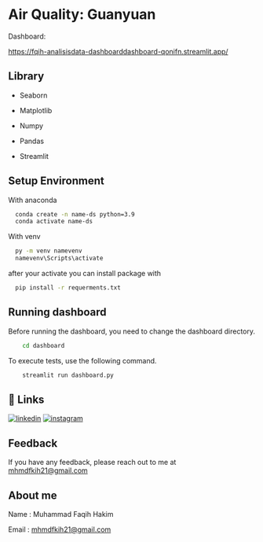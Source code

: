 
# Air Quality: Guanyuan

Dashboard:

https://fqih-analisisdata-dashboarddashboard-qonifn.streamlit.app/


## Library 
- Seaborn

- Matplotlib

- Numpy

- Pandas

- Streamlit


## Setup Environment

With anaconda
```bash
  conda create -n name-ds python=3.9
  conda activate name-ds
```
With venv
```bash
  py -m venv namevenv
  namevenv\Scripts\activate
```
after your activate you can install package with
```bash
  pip install -r requerments.txt
```
## Running dashboard
Before running the dashboard, you need to change the dashboard directory.
```bash
    cd dashboard
```
To execute tests, use the following command.
```bash
    streamlit run dashboard.py
```



## 🔗 Links
[![linkedin](https://img.shields.io/badge/linkedin-0A66C2?style=for-the-badge&logo=linkedin&logoColor=white)](https://www.linkedin.com/in/faqih-hakim/)
[![instagram](https://img.shields.io/badge/instagram-000?style=for-the-badge&logo=instagram&logoColor=white)](https://www.instagram.com/fqihhkim21_/?hl=id)


## Feedback

If you have any feedback, please reach out to me at mhmdfkih21@gmail.com


## About me

Name    : Muhammad Faqih Hakim 

Email : mhmdfkih21@gmail.com
